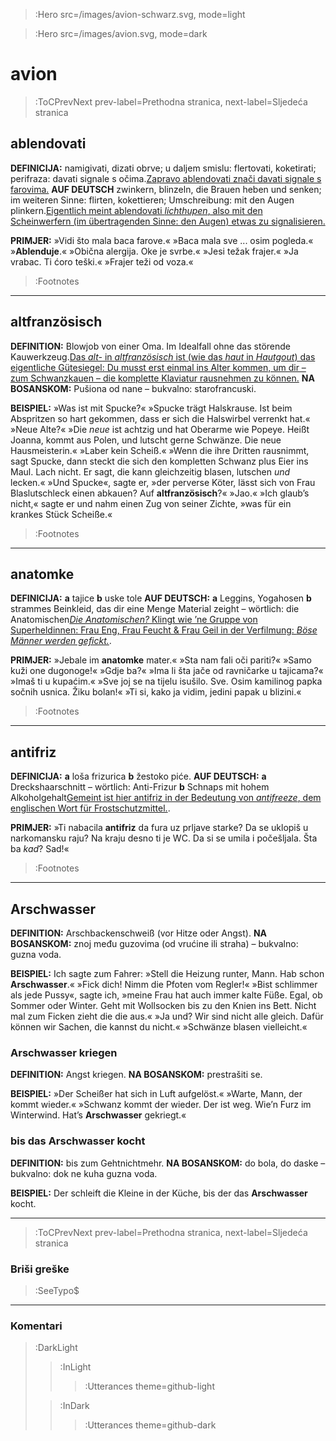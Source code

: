 > :Hero src=/images/avion-schwarz.svg,
>       mode=light

> :Hero src=/images/avion.svg,
>       mode=dark

# avion

> :ToCPrevNext prev-label=Prethodna stranica, next-label=Sljedeća stranica

## ablendovati

__DEFINICIJA:__ namigivati, dizati obrve; u daljem smislu: flertovati, koketirati; perifraza: davati signale s očima.[Zapravo ablendovati znači davati signale s farovima.](:Footnote) __AUF DEUTSCH__ zwinkern, blinzeln, die Brauen heben und senken; im weiteren Sinne: flirten, kokettieren; Umschreibung: mit den Augen plinkern.[Eigentlich meint ablendovati _lichthupen_, also mit den Scheinwerfern (im übertragenden Sinne: den Augen) etwas zu signalisieren.](:Footnote)

__PRIMJER:__ »Vidi što mala baca farove.« »Baca mala sve ... osim pogleda.« »__Ablenduje__.« »Obična alergija. Oke je svrbe.« »Jesi težak frajer.« »Ja vrabac. Ti ćoro teški.« »Frajer teži od voza.«

> :Footnotes

****

## altfranzösisch

__DEFINITION:__ Blowjob von einer Oma. Im Idealfall ohne das störende Kauwerkzeug.[Das _alt-_ in _altfranzösisch_ ist (wie das _haut_ in _Hautgout_) das eigentliche Gütesiegel: Du musst erst einmal ins Alter kommen, um dir – zum Schwanzkauen – die komplette Klaviatur rausnehmen zu können.](:Footnote) __NA BOSANSKOM:__ Pušiona od nane – bukvalno: starofrancuski.

__BEISPIEL:__ »Was ist mit Spucke?« »Spucke trägt Halskrause. Ist beim Abspritzen so hart gekommen, dass er sich die Halswirbel verrenkt hat.« »Neue Alte?« »Die _neue_ ist achtzig und hat Oberarme wie Popeye. Heißt Joanna, kommt aus Polen, und lutscht gerne Schwänze. Die neue Hausmeisterin.« »Laber kein Scheiß.« »Wenn die ihre Dritten rausnimmt, sagt Spucke, dann steckt die sich den kompletten Schwanz plus Eier ins Maul. Lach nicht. Er sagt, die kann gleichzeitig blasen, lutschen _und_ lecken.« »Und Spucke«, sagte er, »der perverse Köter, lässt sich von Frau Blaslutschleck einen abkauen? Auf __altfranzösisch__?« »Jao.« »Ich glaub’s nicht,« sagte er und nahm einen Zug von seiner Zichte, »was für ein krankes Stück Scheiße.«

> :Footnotes

****

## anatomke

__DEFINICIJA:__ __a__ tajice __b__ uske tole __AUF DEUTSCH:__ __a__ Leggins, Yogahosen __b__ strammes Beinkleid, das dir eine Menge Material zeight – wörtlich: die Anatomischen[_Die Anatomischen?_ Klingt wie ’ne Gruppe von Superheldinnen: Frau Eng, Frau Feucht & Frau Geil in der Verfilmung: _Böse Männer werden gefickt._](:Footnote).

__PRIMJER:__ »Jebale im __anatomke__ mater.« »Sta nam fali oči pariti?« »Samo kuži one dugonoge!« »Gdje ba?« »Ima li šta jače od ravničarke u tajicama?« »Imaš ti u kupaćim.« »Sve joj se na tijelu isušilo. Sve. Osim kamilinog papka sočnih usnica. Žiku bolan!« »Ti si, kako ja vidim, jedini papak u blizini.«

> :Footnotes

****

## antifriz

__DEFINICIJA:__ __a__ loša frizurica __b__ žestoko piće.  __AUF DEUTSCH:__ __a__ Dreckshaarschnitt – wörtlich: Anti-Frizur __b__ Schnaps mit hohem Alkoholgehalt[Gemeint ist hier antifriz in der Bedeutung von _antifreeze_, dem englischen Wort für Frostschutzmittel.](:Footnote).


__PRIMJER:__ »Ti nabacila __antifriz__ da fura uz prljave starke? Da se uklopiš u narkomansku raju? Na kraju desno ti je WC. Da si se umila i počešljala. Šta ba _kad_? Sad!«

> :Footnotes

****

## Arschwasser

__DEFINITION:__ Arschbackenschweiß (vor Hitze oder Angst). __NA BOSANSKOM:__ znoj među guzovima (od vrućine ili straha) – bukvalno: guzna voda.

__BEISPIEL:__ Ich sagte zum Fahrer: »Stell die Heizung runter, Mann. Hab schon __Arschwasser__.« »Fick dich! Nimm die Pfoten vom Regler!« »Bist schlimmer als jede Pussy«, sagte ich, »meine Frau hat auch immer kalte Füße. Egal, ob Sommer oder Winter. Geht mit Wollsocken bis zu den Knien ins Bett. Nicht mal zum Ficken zieht die die aus.« »Ja und? Wir sind nicht alle gleich. Dafür können wir Sachen, die kannst du nicht.« »Schwänze blasen vielleicht.«

### Arschwasser kriegen

__DEFINITION:__ Angst kriegen. __NA BOSANSKOM:__ prestrašiti se.

__BEISPIEL:__ »Der Scheißer hat sich in Luft aufgelöst.« »Warte, Mann, der kommt wieder.« »Schwanz kommt der wieder. Der ist weg. Wie’n Furz im Winterwind. Hat’s __Arschwasser__ gekriegt.«

###  bis das Arschwasser kocht

__DEFINITION:__ bis zum Gehtnichtmehr. __NA BOSANSKOM:__ do bola, do daske – bukvalno: dok ne kuha guzna voda.

__BEISPIEL:__ Der schleift die Kleine in der Küche, bis der das __Arschwasser__ kocht.

****

> :ToCPrevNext prev-label=Prethodna stranica, next-label=Sljedeća stranica

### Briši greške

> :SeeTypo$

****

### Komentari

> :DarkLight
> > :InLight
> >
> > > :Utterances theme=github-light
>
> > :InDark
> >
> > > :Utterances theme=github-dark
